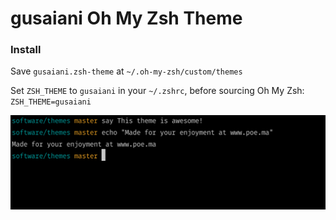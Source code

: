 # gusaiani Oh My Zsh Theme

### Install
Save `gusaiani.zsh-theme` at `~/.oh-my-zsh/custom/themes`

Set `ZSH_THEME` to `gusaiani` in your `~/.zshrc`, before sourcing Oh My Zsh: `ZSH_THEME=gusaiani`

![alt tag](https://raw.githubusercontent.com/gusaiani/gusaiani-zsh-theme/master/gusaiani.zsh-theme.png)